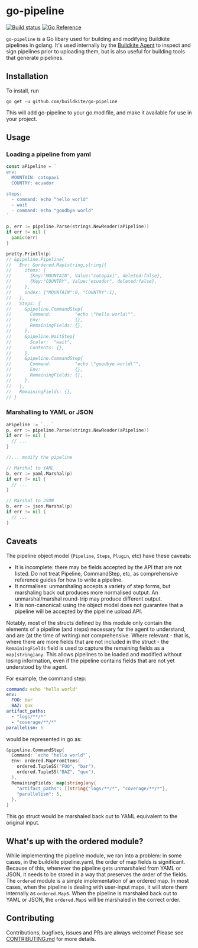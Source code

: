 # go-pipeline

[![Build status](https://badge.buildkite.com/1fad7fb9610283e4955ea4ec4c88faca52162b637fea61821e.svg)](https://buildkite.com/buildkite/go-pipeline)
[![Go Reference](https://pkg.go.dev/badge/github.com/buildkite/go-pipeline.svg)](https://pkg.go.dev/github.com/buildkite/go-pipeline)

`go-pipeline` is a Go libary used for building and modifying Buildkite pipelines in golang. It's used internally by the [Buildkite Agent](https://github.com/buildkite/agent) to inspect and sign pipelines prior to uploading them, but is also useful for building tools that generate pipelines.

## Installation

To install, run

```
go get -u github.com/buildkite/go-pipeline
```

This will add go-pipeline to your go.mod file, and make it available for use in your project.

## Usage

### Loading a pipeline from yaml

```go
const aPipeline = `
env:
  MOUNTAIN: cotopaxi
  COUNTRY: ecuador

steps:
  - command: echo "hello world"
  - wait
  - command: echo "goodbye world"
`

p, err := pipeline.Parse(strings.NewReader(aPipeline))
if err != nil {
  panic(err)
}

pretty.Println(p)
// &pipeline.Pipeline{
//   Env: &ordered.Map[string,string]{
//     items: {
//       {Key:"MOUNTAIN", Value:"cotopaxi", deleted:false},
//       {Key:"COUNTRY", Value:"ecuador", deleted:false},
//     },
//     index: {"MOUNTAIN":0, "COUNTRY":1},
//   },
//   Steps: {
//     &pipeline.CommandStep{
//       Command:         "echo \"hello world\"",
//       Env:             {},
//       RemainingFields: {},
//     },
//     &pipeline.WaitStep{
//       Scalar:  "wait",
//       Contents: {},
//     },
//     &pipeline.CommandStep{
//       Command:         "echo \"goodbye world\"",
//       Env:             {},
//       RemainingFields: {},
//     },
//   },
//   RemainingFields: {},
// }
```

### Marshalling to YAML or JSON
```go
aPipeline := `...`
p, err := pipeline.Parse(strings.NewReader(aPipeline))
if err != nil {
  // ...
}

//... modify the pipeline

// Marshal to YAML
b, err := yaml.Marshal(p)
if err != nil {
  // ...
}

// Marshal to JSON
b, err := json.Marshal(p)
if err != nil {
  // ...
}
```

## Caveats
The pipeline object model (`Pipeline`, `Steps`, `Plugin`, etc) have these caveats:
- It is incomplete: there may be fields accepted by the API that are not listed. Do not treat Pipeline, CommandStep, etc, as comprehensive reference guides for how to write a pipeline.
- It normalises: unmarshaling accepts a variety of step forms, but marshaling back out produces more normalised output. An unmarshal/marshal round-trip may produce different output.
- It is non-canonical: using the object model does not guarantee that a pipeline will be accepted by the pipeline upload API.

Notably, most of the structs defined by this module only contain the elements of a pipeline (and steps) necessary for the agent to understand, and are (at the time of writing) not comprehensive. Where relevant - that is, where there are more fields that are not included in the struct - the `RemainingFields` field is used to capture the remaining fields as a `map[string]any`. This allows pipelines to be loaded and modified without losing information, even if the pipeline contains fields that are not yet understood by the agent.

For example, the command step:
```YAML
command: echo "hello world"
env:
  FOO: bar
  BAZ: qux
artifact_paths:
  - "logs/**/*"
  - "coverage/**/*"
parallelism: 5
```

would be represented in go as:
```go
&pipeline.CommandStep{
  Command: `echo "hello world"`,
  Env: ordered.MapFromItems(
    ordered.TupleSS("FOO", "bar"),
    ordered.TupleSS("BAZ", "qux"),
  ),
  RemainingFields: map[string]any{
    "artifact_paths": []string{"logs/**/*", "coverage/**/*"},
    "parallelism": 5,
  },
}
```

This go struct would be marshaled back out to YAML equivalent to the original input.

## What's up with the ordered module?

While implementing the pipeline module, we ran into a problem: in some cases, in the buildkite pipeline.yaml, the order of map fields is significant. Because of this, whenever the pipeline gets unmarshaled from YAML or JSON, it needs to be stored in a way that preserves the order of the fields. The `ordered` module is a simple implementation of an ordered map. In most cases, when the pipeline is dealing with user-input maps, it will store them internally as `ordered.Map`s. When the pipeline is marshaled back out to YAML or JSON, the `ordered.Map`s will be marshaled in the correct order.

## Contributing

Contributions, bugfixes, issues and PRs are always welcome! Please see [CONTRIBUTING.md](CONTRIBUTING.md) for more details.
